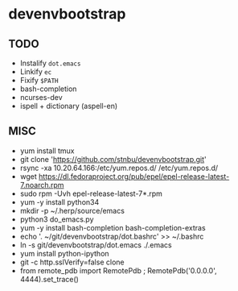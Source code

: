 # devenvbootstrap

TODO
----

* Instalify `dot.emacs`
* Linkify `ec`
* Fixify `$PATH`
* bash-completion
* ncurses-dev
* ispell + dictionary  (aspell-en)

MISC
----

* yum install tmux
* git clone 'https://github.com/stnbu/devenvbootstrap.git'
* rsync -xa 10.20.64.166:/etc/yum.repos.d/ /etc/yum.repos.d/
* wget https://dl.fedoraproject.org/pub/epel/epel-release-latest-7.noarch.rpm
* sudo rpm -Uvh epel-release-latest-7*.rpm
* yum -y install python34
* mkdir -p ~/.herp/source/emacs
* python3 do_emacs.py
* yum -y install bash-completion bash-completion-extras
* echo '. ~/git/devenvbootstrap/dot.bashrc' >> ~/.bashrc
* ln -s git/devenvbootstrap/dot.emacs ./.emacs
* yum install python-ipython
* git -c http.sslVerify=false clone
* from remote_pdb import RemotePdb ; RemotePdb('0.0.0.0', 4444).set_trace()
